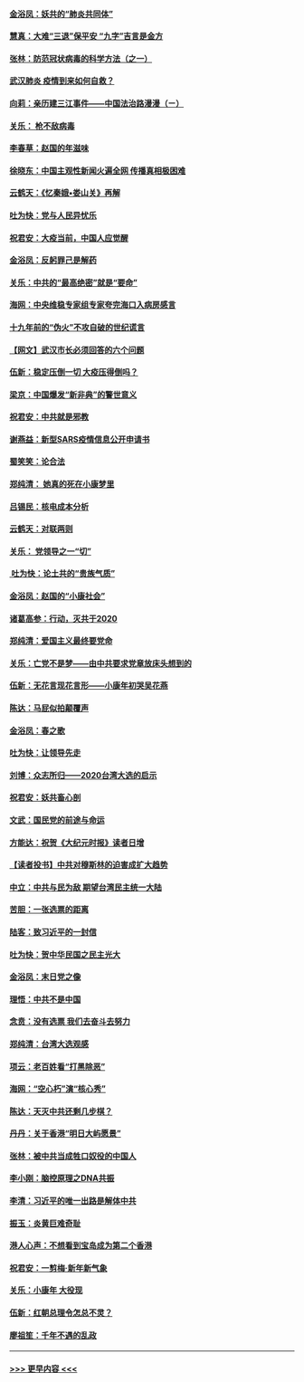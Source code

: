 #### [金浴凤：妖共的“肺炎共同体”](../pages/nsc993/n11829448.md?t=01300022) 
#### [慧真：大难“三退”保平安 “九字”吉言是金方](../pages/nsc993/n11829501.md?t=01300022) 
#### [张林：防范冠状病毒的科学方法（之一）](../pages/nsc993/n11828618.md?t=01300022) 
#### [武汉肺炎 疫情到来如何自救？](../pages/nsc993/n11827632.md?t=01300022) 
#### [向莉：亲历建三江事件——中国法治路漫漫（ㄧ）](../pages/nsc993/n11827190.md?t=01300022) 
#### [关乐： 枪不敌病毒](../pages/nsc993/n11826746.md?t=01300022) 
#### [李春草：赵国的年滋味](../pages/nsc993/n11826321.md?t=01300022) 
#### [徐晓东：中国主观性新闻火遍全网 传播真相极困难](../pages/nsc993/n11826508.md?t=01300022) 
#### [云鹤天：《忆秦娥▪娄山关》再解](../pages/nsc993/n11824682.md?t=01300022) 
#### [吐为快：党与人民异忧乐](../pages/nsc993/n11824660.md?t=01300022) 
#### [祝君安：大疫当前，中国人应觉醒](../pages/nsc993/n11821946.md?t=01300022) 
#### [金浴凤：反躬罪己是解药](../pages/nsc993/n11820280.md?t=01300022) 
#### [关乐：中共的“最高绝密”就是“要命”](../pages/nsc993/n11816946.md?t=01300022) 
#### [海网：中央维稳专家组专家夸完海口入病房感言](../pages/nsc993/n11815138.md?t=01300022) 
#### [十九年前的“伪火”不攻自破的世纪谎言](../pages/nsc993/n11813238.md?t=01300022) 
#### [【网文】武汉市长必须回答的六个问题](../pages/nsc993/n11813848.md?t=01300022) 
#### [伍新：稳定压倒一切 大疫压得倒吗？](../pages/nsc993/n11812634.md?t=01300022) 
#### [梁京：中国爆发“新非典”的警世意义](../pages/nsc993/n11812554.md?t=01300022) 
#### [祝君安：中共就是邪教](../pages/nsc993/n11812431.md?t=01300022) 
#### [谢燕益：新型SARS疫情信息公开申请书](../pages/nsc993/n11808840.md?t=01300022) 
#### [蜀笑笑：论合法](../pages/nsc993/n11808064.md?t=01300022) 
#### [郑纯清： 她真的死在小康梦里](../pages/nsc993/n11806623.md?t=01300022) 
#### [吕锡民：核电成本分析](../pages/nsc993/n11806284.md?t=01300022) 
#### [云鹤天：对联两则](../pages/nsc993/n11805957.md?t=01300022) 
#### [关乐： 党领导之一“切”](../pages/nsc993/n11804505.md?t=01300022) 
#### [ 吐为快：论土共的“贵族气质”](../pages/nsc993/n11804490.md?t=01300022) 
#### [金浴凤：赵国的“小康社会”](../pages/nsc993/n11804452.md?t=01300022) 
#### [诸葛高参：行动，灭共于2020](../pages/nsc993/n11804120.md?t=01300022) 
#### [郑纯清：爱国主义最终要党命](../pages/nsc993/n11802197.md?t=01300022) 
#### [关乐：亡党不是梦——由中共要求党章放床头想到的](../pages/nsc993/n11802156.md?t=01300022) 
#### [伍新：无花言现花言形——小康年初哭吴花燕](../pages/nsc993/n11800044.md?t=01300022) 
#### [陈达：马屁似拍颠覆声](../pages/nsc993/n11800010.md?t=01300022) 
#### [金浴凤：春之歌](../pages/nsc993/n11797687.md?t=01300022) 
#### [吐为快：让领导先走](../pages/nsc993/n11797512.md?t=01300022) 
#### [刘博：众志所归——2020台湾大选的启示](../pages/nsc993/n11796878.md?t=01300022) 
#### [祝君安：妖共畜心剖](../pages/nsc993/n11794273.md?t=01300022) 
#### [文武：国民党的前途与命运](../pages/nsc993/n11794198.md?t=01300022) 
#### [方能达：祝贺《大纪元时报》读者日增](../pages/nsc993/n11793807.md?t=01300022) 
#### [【读者投书】中共对穆斯林的迫害成扩大趋势](../pages/nsc993/n11791371.md?t=01300022) 
#### [中立：中共与民为敌 期望台湾民主统一大陆](../pages/nsc993/n11790392.md?t=01300022) 
#### [苦胆：一张选票的距离](../pages/nsc993/n11788914.md?t=01300022) 
#### [陆客：致习近平的一封信](../pages/nsc993/n11788867.md?t=01300022) 
#### [吐为快：贺中华民国之民主光大](../pages/nsc993/n11788618.md?t=01300022) 
#### [金浴凤：末日党之像](../pages/nsc993/n11787475.md?t=01300022) 
#### [理悟：中共不是中国](../pages/nsc993/n11787463.md?t=01300022) 
#### [念贲：没有选票  我们去奋斗去努力](../pages/nsc993/n11787398.md?t=01300022) 
#### [郑纯清：台湾大选观感](../pages/nsc993/n11786210.md?t=01300022) 
#### [项云：老百姓看“打黑除恶”](../pages/nsc993/n11785398.md?t=01300022) 
#### [海网：“空心朽”演“核心秀”](../pages/nsc993/n11783874.md?t=01300022) 
#### [陈达：天灭中共还剩几步棋？](../pages/nsc993/n11783719.md?t=01300022) 
#### [丹丹：关于香港“明日大屿愿景”](../pages/nsc993/n11783273.md?t=01300022) 
#### [张林：被中共当成牲口奴役的中国人](../pages/nsc993/n11782397.md?t=01300022) 
#### [李小刚：脑控原理之DNA共振](../pages/nsc993/n11780962.md?t=01300022) 
#### [李清：习近平的唯一出路是解体中共](../pages/nsc993/n11780866.md?t=01300022) 
#### [振玉：炎黄巨难奇耻](../pages/nsc993/n11779632.md?t=01300022) 
#### [港人心声：不想看到宝岛成为第二个香港](../pages/nsc993/n11778817.md?t=01300022) 
#### [祝君安：一剪梅‧新年新气象](../pages/nsc993/n11776340.md?t=01300022) 
#### [关乐：小康年 大役现](../pages/nsc993/n11774213.md?t=01300022) 
#### [伍新：红朝总理令怎总不灵？](../pages/nsc993/n11770813.md?t=01300022) 
#### [廖祖笙：千年不遇的乱政](../pages/nsc993/n11770373.md?t=01300022) 

----
#### [ >>> 更早内容 <<< ](../indexes/nsc993-earlier.md)
